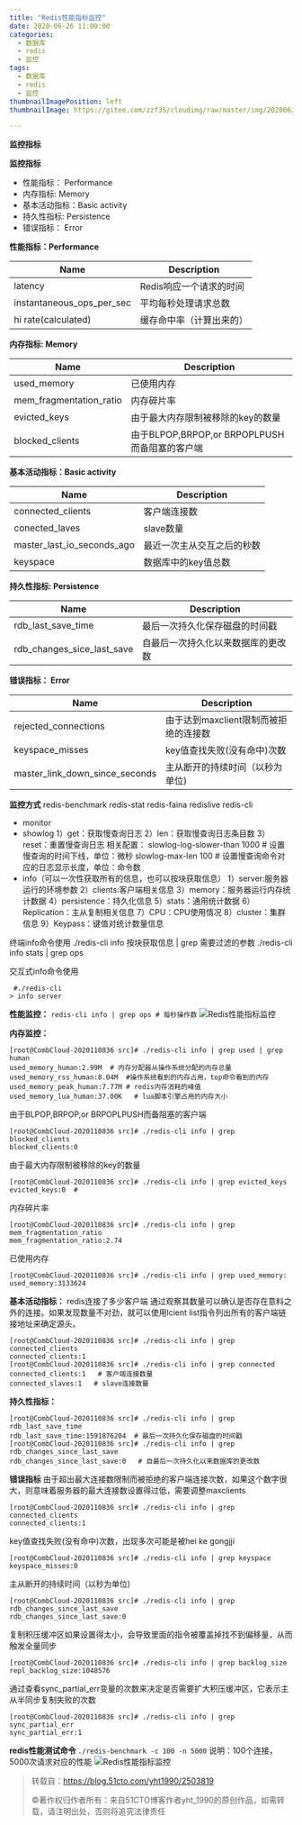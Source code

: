 ```yaml
---
title: "Redis性能指标监控"
date: 2020-06-26 11:00:00
categories:
  - 数据库
  - redis
  - 监控
tags:
  - 数据库
  - redis
  - 监控
thumbnailImagePosition: left
thumbnailImage: https://gitee.com/zzf35/cloudimg/raw/master/img/20200622190546.jpg

---
```


**监控指标**

<!--more-->

**监控指标**

- 性能指标： Performance
- 内存指标: Memory
- 基本活动指标：Basic activity
- 持久性指标: Persistence
- 错误指标： Error

**性能指标：Performance**

| Name                      | Description              |
| ------------------------- | ------------------------ |
| latency                   | Redis响应一个请求的时间  |
| instantaneous_ops_per_sec | 平均每秒处理请求总数     |
| hi rate(calculated)       | 缓存命中率（计算出来的） |

**内存指标: Memory**

| Name                    | Description                                   |
| ----------------------- | --------------------------------------------- |
| used_memory             | 已使用内存                                    |
| mem_fragmentation_ratio | 内存碎片率                                    |
| evicted_keys            | 由于最大内存限制被移除的key的数量             |
| blocked_clients         | 由于BLPOP,BRPOP,or BRPOPLPUSH而备阻塞的客户端 |

**基本活动指标：Basic activity**

| Name                       | Description                |
| -------------------------- | -------------------------- |
| connected_clients          | 客户端连接数               |
| conected_laves             | slave数量                  |
| master_last_io_seconds_ago | 最近一次主从交互之后的秒数 |
| keyspace                   | 数据库中的key值总数        |

**持久性指标: Persistence**

| Name                       | Description                        |
| -------------------------- | ---------------------------------- |
| rdb_last_save_time         | 最后一次持久化保存磁盘的时间戳     |
| rdb_changes_sice_last_save | 自最后一次持久化以来数据库的更改数 |

**错误指标： Error**

| Name                           | Description                           |
| ------------------------------ | ------------------------------------- |
| rejected_connections           | 由于达到maxclient限制而被拒绝的连接数 |
| keyspace_misses                | key值查找失败(没有命中)次数           |
| master_link_down_since_seconds | 主从断开的持续时间（以秒为单位)       |

**监控方式**
redis-benchmark
redis-stat
redis-faina
redislive
redis-cli

- monitor
- showlog
  1）get：获取慢查询日志
  2）len：获取慢查询日志条目数
  3）reset：重置慢查询日志
  相关配置：
  slowlog-log-slower-than 1000 # 设置慢查询的时间下线，单位：微秒
  slowlog-max-len 100 # 设置慢查询命令对应的日志显示长度，单位：命令数
- info（可以一次性获取所有的信息，也可以按块获取信息）
  1）server:服务器运行的环境参数
  2）clients:客户端相关信息
  3）memory：服务器运行内存统计数据
  4）persistence：持久化信息
  5）stats：通用统计数据
  6）Replication：主从复制相关信息
  7）CPU：CPU使用情况
  8）cluster：集群信息
  9）Keypass：键值对统计数量信息

终端info命令使用
./redis-cli info 按块获取信息 | grep 需要过滤的参数
./redis-cli info stats | grep ops

交互式info命令使用

```
 #./redis-cli 
> info server
```

**性能监控：**
`redis-cli info | grep ops # 每秒操作数`
![Redis性能指标监控](https://gitee.com/zzf35/cloudimg/raw/master/img/20200628114424)

**内存监控：**

```
[root@CombCloud-2020110836 src]# ./redis-cli info | grep used | grep human       
used_memory_human:2.99M  # 内存分配器从操作系统分配的内存总量
used_memory_rss_human:8.04M  #操作系统看到的内存占用，top命令看到的内存
used_memory_peak_human:7.77M # redis内存消耗的峰值
used_memory_lua_human:37.00K   # lua脚本引擎占用的内存大小
```

由于BLPOP,BRPOP,or BRPOPLPUSH而备阻塞的客户端

```
[root@CombCloud-2020110836 src]# ./redis-cli info | grep blocked_clients
blocked_clients:0  
```

由于最大内存限制被移除的key的数量

```
[root@CombCloud-2020110836 src]# ./redis-cli info | grep evicted_keys
evicted_keys:0  #
```

内存碎片率

```
[root@CombCloud-2020110836 src]# ./redis-cli info | grep mem_fragmentation_ratio
mem_fragmentation_ratio:2.74 
```

已使用内存

```
[root@CombCloud-2020110836 src]# ./redis-cli info | grep used_memory:
used_memory:3133624  
```

**基本活动指标：**
redis连接了多少客户端
通过观察其数量可以确认是否存在意料之外的连接。如果发现数量不对劲，就可以使用lcient list指令列出所有的客户端链接地址来确定源头。

```
[root@CombCloud-2020110836 src]# ./redis-cli info | grep connected_clients
connected_clients:1
[root@CombCloud-2020110836 src]# ./redis-cli info | grep connected
connected_clients:1   # 客户端连接数量
connected_slaves:1   # slave连接数量
```

**持久性指标：**

```
[root@CombCloud-2020110836 src]# ./redis-cli info | grep rdb_last_save_time
rdb_last_save_time:1591876204  # 最后一次持久化保存磁盘的时间戳
[root@CombCloud-2020110836 src]# ./redis-cli info | grep rdb_changes_since_last_save
rdb_changes_since_last_save:0   # 自最后一次持久化以来数据库的更改数
```

**错误指标**
由于超出最大连接数限制而被拒绝的客户端连接次数，如果这个数字很大，则意味着服务器的最大连接数设置得过低，需要调整maxclients

```
[root@CombCloud-2020110836 src]# ./redis-cli info | grep connected_clients
connected_clients:1
```

key值查找失败(没有命中)次数，出现多次可能是被hei ke gongjji

```
[root@CombCloud-2020110836 src]# ./redis-cli info | grep keyspace
keyspace_misses:0   
```

主从断开的持续时间（以秒为单位)

```
[root@CombCloud-2020110836 src]# ./redis-cli info | grep rdb_changes_since_last_save
rdb_changes_since_last_save:0  
```

复制积压缓冲区如果设置得太小，会导致里面的指令被覆盖掉找不到偏移量，从而触发全量同步

```
[root@CombCloud-2020110836 src]# ./redis-cli info | grep backlog_size
repl_backlog_size:1048576
```

通过查看sync_partial_err变量的次数来决定是否需要扩大积压缓冲区，它表示主从半同步复制失败的次数

```
[root@CombCloud-2020110836 src]# ./redis-cli info | grep sync_partial_err
sync_partial_err:1
```

**redis性能测试命令**
`./redis-benchmark -c 100 -n 5000`
说明：100个连接，5000次请求对应的性能
![Redis性能指标监控](https://gitee.com/zzf35/cloudimg/raw/master/img/20200628114448)



>转载自：https://blog.51cto.com/yht1990/2503819
>
>©著作权归作者所有：来自51CTO博客作者yht_1990的原创作品，如需转载，请注明出处，否则将追究法律责任